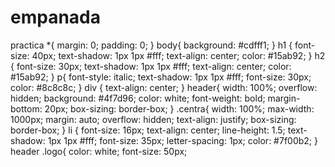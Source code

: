 # empanada
practica
*{
	margin: 0;
	padding: 0;
}
body{
	background: #cdfff1;
}
h1 {
  font-size: 40px;
  text-shadow: 1px 1px #fff;
  text-align: center;
  color: #15ab92;
}
h2 {
  font-size: 30px;
  text-shadow: 1px 1px #fff;
  text-align: center;
  color: #15ab92;
}
p{
	font-style: italic;
	text-shadow: 1px 1px #fff;
	font-size: 30px;
	color: #8c8c8c;
	}
div {
    text-align: center;
}
header{
	width: 100%;
	overflow: hidden;
	background: #4f7d96;
	color: white;
	font-weight: bold;
	margin-bottom: 20px;
	box-sizing: border-box;
}
.centra{
	width: 100%;
	max-width: 1000px;
	margin: auto;
	overflow: hidden;
	text-align: justify;
	box-sizing: border-box;
}
li {
  font-size: 16px;
  text-align: center;
  line-height: 1.5;
  text-shadow: 1px 1px #fff;
  font-size: 35px;
  letter-spacing: 1px;
  color: #7f00b2; 
}
header .logo{
	color: white;
	font-size: 50px;
